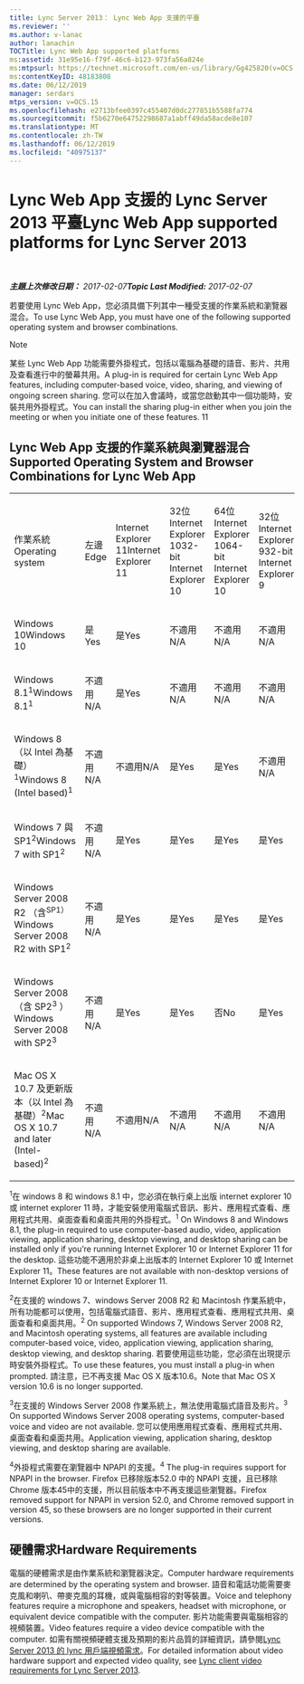 ```yaml
---
title: Lync Server 2013： Lync Web App 支援的平臺
ms.reviewer: ''
ms.author: v-lanac
author: lanachin
TOCTitle: Lync Web App supported platforms
ms:assetid: 31e95e16-f79f-46c6-b123-973fa56a824e
ms:mtpsurl: https://technet.microsoft.com/en-us/library/Gg425820(v=OCS.15)
ms:contentKeyID: 48183808
ms.date: 06/12/2019
manager: serdars
mtps_version: v=OCS.15
ms.openlocfilehash: e2713bfee0397c455407d0dc277851b5588fa774
ms.sourcegitcommit: f5b6270e64752298687a1abff49da58acde8e107
ms.translationtype: MT
ms.contentlocale: zh-TW
ms.lasthandoff: 06/12/2019
ms.locfileid: "40975137"
---
```

<div data-xmlns="http://www.w3.org/1999/xhtml">

<div class="topic" data-xmlns="http://www.w3.org/1999/xhtml" data-msxsl="urn:schemas-microsoft-com:xslt" data-cs="http://msdn.microsoft.com/en-us/">

<div data-asp="http://msdn2.microsoft.com/asp">

# <a name="lync-web-app-supported-platforms-for-lync-server-2013"></a><span data-ttu-id="97bbf-102">Lync Web App 支援的 Lync Server 2013 平臺</span><span class="sxs-lookup"><span data-stu-id="97bbf-102">Lync Web App supported platforms for Lync Server 2013</span></span>

</div>

<div id="mainSection">

<div id="mainBody">

<span> </span>

<span data-ttu-id="97bbf-103">_**主題上次修改日期：** 2017-02-07_</span><span class="sxs-lookup"><span data-stu-id="97bbf-103">_**Topic Last Modified:** 2017-02-07_</span></span>

<span data-ttu-id="97bbf-104">若要使用 Lync Web App，您必須具備下列其中一種受支援的作業系統和瀏覽器混合。</span><span class="sxs-lookup"><span data-stu-id="97bbf-104">To use Lync Web App, you must have one of the following supported operating system and browser combinations.</span></span>

<div>


> [!NOTE]  
> <span data-ttu-id="97bbf-105">某些 Lync Web App 功能需要外掛程式，包括以電腦為基礎的語音、影片、共用及查看進行中的螢幕共用。</span><span class="sxs-lookup"><span data-stu-id="97bbf-105">A plug-in is required for certain Lync Web App features, including computer-based voice, video, sharing, and viewing of ongoing screen sharing.</span></span> <span data-ttu-id="97bbf-106">您可以在加入會議時，或當您啟動其中一個功能時，安裝共用外掛程式。</span><span class="sxs-lookup"><span data-stu-id="97bbf-106">You can install the sharing plug-in either when you join the meeting or when you initiate one of these features.</span></span> <span data-ttu-id="97bbf-107">1</span><span class="sxs-lookup"><span data-stu-id="97bbf-107">1</span></span><BR>



</div>

<div>

## <a name="supported-operating-system-and-browser-combinations-for-lync-web-app"></a><span data-ttu-id="97bbf-108">Lync Web App 支援的作業系統與瀏覽器混合</span><span class="sxs-lookup"><span data-stu-id="97bbf-108">Supported Operating System and Browser Combinations for Lync Web App</span></span>


<table style="width:100%;">
<colgroup>
<col style="width: 9%" />
<col style="width: 9%" />
<col style="width: 9%" />
<col style="width: 9%" />
<col style="width: 9%" />
<col style="width: 9%" />
<col style="width: 9%" />
<col style="width: 9%" />
<col style="width: 9%" />
<col style="width: 9%" />
<col style="width: 9%" />
</colgroup>
<tbody>
<tr class="odd">
<td><p><span data-ttu-id="97bbf-109">作業系統</span><span class="sxs-lookup"><span data-stu-id="97bbf-109">Operating system</span></span></p></td>
<td><p><span data-ttu-id="97bbf-110">左邊</span><span class="sxs-lookup"><span data-stu-id="97bbf-110">Edge</span></span></p></td>
<td><p><span data-ttu-id="97bbf-111">Internet Explorer 11</span><span class="sxs-lookup"><span data-stu-id="97bbf-111">Internet Explorer 11</span></span></p></td>
<td><p><span data-ttu-id="97bbf-112">32位 Internet Explorer 10</span><span class="sxs-lookup"><span data-stu-id="97bbf-112">32-bit Internet Explorer 10</span></span></p></td>
<td><p><span data-ttu-id="97bbf-113">64位 Internet Explorer 10</span><span class="sxs-lookup"><span data-stu-id="97bbf-113">64-bit Internet Explorer 10</span></span></p></td>
<td><p><span data-ttu-id="97bbf-114">32位 Internet Explorer 9</span><span class="sxs-lookup"><span data-stu-id="97bbf-114">32-bit Internet Explorer 9</span></span></p></td>
<td><p><span data-ttu-id="97bbf-115">64位 Internet Explorer 9</span><span class="sxs-lookup"><span data-stu-id="97bbf-115">64-bit Internet Explorer 9</span></span></p></td>
<td><p><span data-ttu-id="97bbf-116">Firefox 32-bit<sup>4</sup></span><span class="sxs-lookup"><span data-stu-id="97bbf-116">Firefox 32-bit<sup>4</sup></span></span></p></td>
<td><p><span data-ttu-id="97bbf-117">Firefox 64-bit<sup>4</sup></span><span class="sxs-lookup"><span data-stu-id="97bbf-117">Firefox 64-bit<sup>4</sup></span></span></p></td>
<td><p><span data-ttu-id="97bbf-118">Safari</span><span class="sxs-lookup"><span data-stu-id="97bbf-118">Safari</span></span></p></td>
<td><p><span data-ttu-id="97bbf-119">Chrome<sup>4</sup></span><span class="sxs-lookup"><span data-stu-id="97bbf-119">Chrome<sup>4</sup></span></span></p></td>
</tr>
<tr class="even">
<td><p><span data-ttu-id="97bbf-120">Windows 10</span><span class="sxs-lookup"><span data-stu-id="97bbf-120">Windows 10</span></span></p></td>
<td><p><span data-ttu-id="97bbf-121">是</span><span class="sxs-lookup"><span data-stu-id="97bbf-121">Yes</span></span></p></td>
<td><p><span data-ttu-id="97bbf-122">是</span><span class="sxs-lookup"><span data-stu-id="97bbf-122">Yes</span></span></p></td>
<td><p><span data-ttu-id="97bbf-123">不適用</span><span class="sxs-lookup"><span data-stu-id="97bbf-123">N/A</span></span></p></td>
<td><p><span data-ttu-id="97bbf-124">不適用</span><span class="sxs-lookup"><span data-stu-id="97bbf-124">N/A</span></span></p></td>
<td><p><span data-ttu-id="97bbf-125">不適用</span><span class="sxs-lookup"><span data-stu-id="97bbf-125">N/A</span></span></p></td>
<td><p><span data-ttu-id="97bbf-126">不適用</span><span class="sxs-lookup"><span data-stu-id="97bbf-126">N/A</span></span></p></td>
<td><p><span data-ttu-id="97bbf-127">否</span><span class="sxs-lookup"><span data-stu-id="97bbf-127">No</span></span></p></td>
<td><p><span data-ttu-id="97bbf-128">否</span><span class="sxs-lookup"><span data-stu-id="97bbf-128">No</span></span></p></td>
<td><p><span data-ttu-id="97bbf-129">不適用</span><span class="sxs-lookup"><span data-stu-id="97bbf-129">N/A</span></span></p></td>
<td><p><span data-ttu-id="97bbf-130">否</span><span class="sxs-lookup"><span data-stu-id="97bbf-130">No</span></span></p></td>
</tr>
<tr class="odd">
<td><p><span data-ttu-id="97bbf-131">Windows 8.1<sup>1</sup></span><span class="sxs-lookup"><span data-stu-id="97bbf-131">Windows 8.1<sup>1</sup></span></span></p></td>
<td><p><span data-ttu-id="97bbf-132">不適用</span><span class="sxs-lookup"><span data-stu-id="97bbf-132">N/A</span></span></p></td>
<td><p><span data-ttu-id="97bbf-133">是</span><span class="sxs-lookup"><span data-stu-id="97bbf-133">Yes</span></span></p></td>
<td><p><span data-ttu-id="97bbf-134">不適用</span><span class="sxs-lookup"><span data-stu-id="97bbf-134">N/A</span></span></p></td>
<td><p><span data-ttu-id="97bbf-135">不適用</span><span class="sxs-lookup"><span data-stu-id="97bbf-135">N/A</span></span></p></td>
<td><p><span data-ttu-id="97bbf-136">不適用</span><span class="sxs-lookup"><span data-stu-id="97bbf-136">N/A</span></span></p></td>
<td><p><span data-ttu-id="97bbf-137">不適用</span><span class="sxs-lookup"><span data-stu-id="97bbf-137">N/A</span></span></p></td>
<td><p><span data-ttu-id="97bbf-138">否</span><span class="sxs-lookup"><span data-stu-id="97bbf-138">No</span></span></p></td>
<td><p><span data-ttu-id="97bbf-139">否</span><span class="sxs-lookup"><span data-stu-id="97bbf-139">No</span></span></p></td>
<td><p><span data-ttu-id="97bbf-140">不適用</span><span class="sxs-lookup"><span data-stu-id="97bbf-140">N/A</span></span></p></td>
<td><p><span data-ttu-id="97bbf-141">否</span><span class="sxs-lookup"><span data-stu-id="97bbf-141">No</span></span></p></td>
</tr>
<tr class="even">
<td><p><span data-ttu-id="97bbf-142">Windows 8 （以 Intel 為基礎）<sup>1</sup></span><span class="sxs-lookup"><span data-stu-id="97bbf-142">Windows 8 (Intel based)<sup>1</sup></span></span></p></td>
<td><p><span data-ttu-id="97bbf-143">不適用</span><span class="sxs-lookup"><span data-stu-id="97bbf-143">N/A</span></span></p></td>
<td><p><span data-ttu-id="97bbf-144">不適用</span><span class="sxs-lookup"><span data-stu-id="97bbf-144">N/A</span></span></p></td>
<td><p><span data-ttu-id="97bbf-145">是</span><span class="sxs-lookup"><span data-stu-id="97bbf-145">Yes</span></span></p></td>
<td><p><span data-ttu-id="97bbf-146">是</span><span class="sxs-lookup"><span data-stu-id="97bbf-146">Yes</span></span></p></td>
<td><p><span data-ttu-id="97bbf-147">不適用</span><span class="sxs-lookup"><span data-stu-id="97bbf-147">N/A</span></span></p></td>
<td><p><span data-ttu-id="97bbf-148">不適用</span><span class="sxs-lookup"><span data-stu-id="97bbf-148">N/A</span></span></p></td>
<td><p><span data-ttu-id="97bbf-149">否</span><span class="sxs-lookup"><span data-stu-id="97bbf-149">No</span></span></p></td>
<td><p><span data-ttu-id="97bbf-150">否</span><span class="sxs-lookup"><span data-stu-id="97bbf-150">No</span></span></p></td>
<td><p><span data-ttu-id="97bbf-151">不適用</span><span class="sxs-lookup"><span data-stu-id="97bbf-151">N/A</span></span></p></td>
<td><p><span data-ttu-id="97bbf-152">否</span><span class="sxs-lookup"><span data-stu-id="97bbf-152">No</span></span></p></td>
</tr>
<tr class="odd">
<td><p><span data-ttu-id="97bbf-153">Windows 7 與 SP1<sup>2</sup></span><span class="sxs-lookup"><span data-stu-id="97bbf-153">Windows 7 with SP1<sup>2</sup></span></span></p></td>
<td><p><span data-ttu-id="97bbf-154">不適用</span><span class="sxs-lookup"><span data-stu-id="97bbf-154">N/A</span></span></p></td>
<td><p><span data-ttu-id="97bbf-155">是</span><span class="sxs-lookup"><span data-stu-id="97bbf-155">Yes</span></span></p></td>
<td><p><span data-ttu-id="97bbf-156">是</span><span class="sxs-lookup"><span data-stu-id="97bbf-156">Yes</span></span></p></td>
<td><p><span data-ttu-id="97bbf-157">是</span><span class="sxs-lookup"><span data-stu-id="97bbf-157">Yes</span></span></p></td>
<td><p><span data-ttu-id="97bbf-158">是</span><span class="sxs-lookup"><span data-stu-id="97bbf-158">Yes</span></span></p></td>
<td><p><span data-ttu-id="97bbf-159">是</span><span class="sxs-lookup"><span data-stu-id="97bbf-159">Yes</span></span></p></td>
<td><p><span data-ttu-id="97bbf-160">否</span><span class="sxs-lookup"><span data-stu-id="97bbf-160">No</span></span></p></td>
<td><p><span data-ttu-id="97bbf-161">否</span><span class="sxs-lookup"><span data-stu-id="97bbf-161">No</span></span></p></td>
<td><p><span data-ttu-id="97bbf-162">不適用</span><span class="sxs-lookup"><span data-stu-id="97bbf-162">N/A</span></span></p></td>
<td><p><span data-ttu-id="97bbf-163">否</span><span class="sxs-lookup"><span data-stu-id="97bbf-163">No</span></span></p></td>
</tr>
<tr class="even">
<td><p><span data-ttu-id="97bbf-164">Windows Server 2008 R2 （含<sup>SP1）</sup></span><span class="sxs-lookup"><span data-stu-id="97bbf-164">Windows Server 2008 R2 with SP1<sup>2</sup></span></span></p></td>
<td><p><span data-ttu-id="97bbf-165">不適用</span><span class="sxs-lookup"><span data-stu-id="97bbf-165">N/A</span></span></p></td>
<td><p><span data-ttu-id="97bbf-166">是</span><span class="sxs-lookup"><span data-stu-id="97bbf-166">Yes</span></span></p></td>
<td><p><span data-ttu-id="97bbf-167">是</span><span class="sxs-lookup"><span data-stu-id="97bbf-167">Yes</span></span></p></td>
<td><p><span data-ttu-id="97bbf-168">是</span><span class="sxs-lookup"><span data-stu-id="97bbf-168">Yes</span></span></p></td>
<td><p><span data-ttu-id="97bbf-169">是</span><span class="sxs-lookup"><span data-stu-id="97bbf-169">Yes</span></span></p></td>
<td><p><span data-ttu-id="97bbf-170">是</span><span class="sxs-lookup"><span data-stu-id="97bbf-170">Yes</span></span></p></td>
<td><p><span data-ttu-id="97bbf-171">否</span><span class="sxs-lookup"><span data-stu-id="97bbf-171">No</span></span></p></td>
<td><p><span data-ttu-id="97bbf-172">否</span><span class="sxs-lookup"><span data-stu-id="97bbf-172">No</span></span></p></td>
<td><p><span data-ttu-id="97bbf-173">不適用</span><span class="sxs-lookup"><span data-stu-id="97bbf-173">N/A</span></span></p></td>
<td><p><span data-ttu-id="97bbf-174">否</span><span class="sxs-lookup"><span data-stu-id="97bbf-174">No</span></span></p></td>
</tr>
<tr class="odd">
<td><p><span data-ttu-id="97bbf-175">Windows Server 2008 （含 SP2<sup>3</sup> ）</span><span class="sxs-lookup"><span data-stu-id="97bbf-175">Windows Server 2008 with SP2<sup>3</sup></span></span></p></td>
<td><p><span data-ttu-id="97bbf-176">不適用</span><span class="sxs-lookup"><span data-stu-id="97bbf-176">N/A</span></span></p></td>
<td><p><span data-ttu-id="97bbf-177">是</span><span class="sxs-lookup"><span data-stu-id="97bbf-177">Yes</span></span></p></td>
<td><p><span data-ttu-id="97bbf-178">是</span><span class="sxs-lookup"><span data-stu-id="97bbf-178">Yes</span></span></p></td>
<td><p><span data-ttu-id="97bbf-179">否</span><span class="sxs-lookup"><span data-stu-id="97bbf-179">No</span></span></p></td>
<td><p><span data-ttu-id="97bbf-180">是</span><span class="sxs-lookup"><span data-stu-id="97bbf-180">Yes</span></span></p></td>
<td><p><span data-ttu-id="97bbf-181">否</span><span class="sxs-lookup"><span data-stu-id="97bbf-181">No</span></span></p></td>
<td><p><span data-ttu-id="97bbf-182">否</span><span class="sxs-lookup"><span data-stu-id="97bbf-182">No</span></span></p></td>
<td><p><span data-ttu-id="97bbf-183">否</span><span class="sxs-lookup"><span data-stu-id="97bbf-183">No</span></span></p></td>
<td><p><span data-ttu-id="97bbf-184">不適用</span><span class="sxs-lookup"><span data-stu-id="97bbf-184">N/A</span></span></p></td>
<td><p><span data-ttu-id="97bbf-185">否</span><span class="sxs-lookup"><span data-stu-id="97bbf-185">No</span></span></p></td>
</tr>
<tr class="even">
<td><p><span data-ttu-id="97bbf-186">Mac OS X 10.7 及更新版本（以 Intel 為基礎）<sup>2</sup></span><span class="sxs-lookup"><span data-stu-id="97bbf-186">Mac OS X 10.7 and later (Intel-based)<sup>2</sup></span></span></p></td>
<td><p><span data-ttu-id="97bbf-187">不適用</span><span class="sxs-lookup"><span data-stu-id="97bbf-187">N/A</span></span></p></td>
<td><p><span data-ttu-id="97bbf-188">不適用</span><span class="sxs-lookup"><span data-stu-id="97bbf-188">N/A</span></span></p></td>
<td><p><span data-ttu-id="97bbf-189">不適用</span><span class="sxs-lookup"><span data-stu-id="97bbf-189">N/A</span></span></p></td>
<td><p><span data-ttu-id="97bbf-190">不適用</span><span class="sxs-lookup"><span data-stu-id="97bbf-190">N/A</span></span></p></td>
<td><p><span data-ttu-id="97bbf-191">不適用</span><span class="sxs-lookup"><span data-stu-id="97bbf-191">N/A</span></span></p></td>
<td><p><span data-ttu-id="97bbf-192">不適用</span><span class="sxs-lookup"><span data-stu-id="97bbf-192">N/A</span></span></p></td>
<td><p><span data-ttu-id="97bbf-193">否</span><span class="sxs-lookup"><span data-stu-id="97bbf-193">No</span></span></p></td>
<td><p><span data-ttu-id="97bbf-194">否</span><span class="sxs-lookup"><span data-stu-id="97bbf-194">No</span></span></p></td>
<td><p><span data-ttu-id="97bbf-195">是</span><span class="sxs-lookup"><span data-stu-id="97bbf-195">Yes</span></span></p></td>
<td><p><span data-ttu-id="97bbf-196">否</span><span class="sxs-lookup"><span data-stu-id="97bbf-196">No</span></span></p></td>
</tr>
</tbody>
</table>


<span data-ttu-id="97bbf-197"><sup>1</sup>在 windows 8 和 windows 8.1 中，您必須在執行桌上出版 internet explorer 10 或 internet explorer 11 時，才能安裝使用電腦式音訊、影片、應用程式查看、應用程式共用、桌面查看和桌面共用的外掛程式。</span><span class="sxs-lookup"><span data-stu-id="97bbf-197"><sup>1</sup> On Windows 8 and Windows 8.1, the plug-in required to use computer-based audio, video, application viewing, application sharing, desktop viewing, and desktop sharing can be installed only if you’re running Internet Explorer 10 or Internet Explorer 11 for the desktop.</span></span> <span data-ttu-id="97bbf-198">這些功能不適用於非桌上出版本的 Internet Explorer 10 或 Internet Explorer 11。</span><span class="sxs-lookup"><span data-stu-id="97bbf-198">These features are not available with non-desktop versions of Internet Explorer 10 or Internet Explorer 11.</span></span>

<span data-ttu-id="97bbf-199"><sup>2</sup>在支援的 windows 7、windows Server 2008 R2 和 Macintosh 作業系統中，所有功能都可以使用，包括電腦式語音、影片、應用程式查看、應用程式共用、桌面查看和桌面共用。</span><span class="sxs-lookup"><span data-stu-id="97bbf-199"><sup>2</sup> On supported Windows 7, Windows Server 2008 R2, and Macintosh operating systems, all features are available including computer-based voice, video, application viewing, application sharing, desktop viewing, and desktop sharing.</span></span> <span data-ttu-id="97bbf-200">若要使用這些功能，您必須在出現提示時安裝外掛程式。</span><span class="sxs-lookup"><span data-stu-id="97bbf-200">To use these features, you must install a plug-in when prompted.</span></span> <span data-ttu-id="97bbf-201">請注意，已不再支援 Mac OS X 版本10.6。</span><span class="sxs-lookup"><span data-stu-id="97bbf-201">Note that Mac OS X version 10.6 is no longer supported.</span></span>

<span data-ttu-id="97bbf-202"><sup>3</sup>在支援的 Windows Server 2008 作業系統上，無法使用電腦式語音及影片。</span><span class="sxs-lookup"><span data-stu-id="97bbf-202"><sup>3</sup> On supported Windows Server 2008 operating systems, computer-based voice and video are not available.</span></span> <span data-ttu-id="97bbf-203">您可以使用應用程式查看、應用程式共用、桌面查看和桌面共用。</span><span class="sxs-lookup"><span data-stu-id="97bbf-203">Application viewing, application sharing, desktop viewing, and desktop sharing are available.</span></span>

<span data-ttu-id="97bbf-204"><sup>4</sup>外掛程式需要在瀏覽器中 NPAPI 的支援。</span><span class="sxs-lookup"><span data-stu-id="97bbf-204"><sup>4</sup>  The plug-in requires support for NPAPI in the browser.</span></span> <span data-ttu-id="97bbf-205">Firefox 已移除版本52.0 中的 NPAPI 支援，且已移除 Chrome 版本45中的支援，所以目前版本中不再支援這些瀏覽器。</span><span class="sxs-lookup"><span data-stu-id="97bbf-205">Firefox removed support for NPAPI in version 52.0, and Chrome removed support in version 45, so these browsers are no longer supported in their current versions.</span></span>

</div>

<div>

## <a name="hardware-requirements"></a><span data-ttu-id="97bbf-206">硬體需求</span><span class="sxs-lookup"><span data-stu-id="97bbf-206">Hardware Requirements</span></span>

<span data-ttu-id="97bbf-207">電腦的硬體需求是由作業系統和瀏覽器決定。</span><span class="sxs-lookup"><span data-stu-id="97bbf-207">Computer hardware requirements are determined by the operating system and browser.</span></span> <span data-ttu-id="97bbf-208">語音和電話功能需要麥克風和喇叭、帶麥克風的耳機，或與電腦相容的對等裝置。</span><span class="sxs-lookup"><span data-stu-id="97bbf-208">Voice and telephony features require a microphone and speakers, headset with microphone, or equivalent device compatible with the computer.</span></span> <span data-ttu-id="97bbf-209">影片功能需要與電腦相容的視頻裝置。</span><span class="sxs-lookup"><span data-stu-id="97bbf-209">Video features require a video device compatible with the computer.</span></span> <span data-ttu-id="97bbf-210">如需有關視頻硬體支援及預期的影片品質的詳細資訊，請參閱[Lync Server 2013 的 lync 用戶端視頻需求](lync-server-2013-lync-client-video-requirements.md)。</span><span class="sxs-lookup"><span data-stu-id="97bbf-210">For detailed information about video hardware support and expected video quality, see [Lync client video requirements for Lync Server 2013](lync-server-2013-lync-client-video-requirements.md).</span></span>

</div>

</div>

<span> </span>

</div>

</div>

</div>


